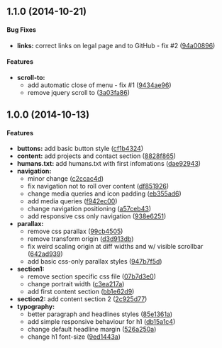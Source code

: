 <a name="1.1.0"></a>
## 1.1.0 (2014-10-21)


#### Bug Fixes

* **links:** correct links on legal page and to GitHub - fix #2 ([94a00896](https://github.com/theZieger/eric-zieger.de/commit/94a008962dda2bb8004926d8fe58ca292305014a))


#### Features

* **scroll-to:**
  * add automatic close of menu - fix #1 ([9434ae96](https://github.com/theZieger/eric-zieger.de/commit/9434ae96e925f89f4d1ac9acd5fb94340dd2bef0))
  * remove jquery scroll to ([3a03fa86](https://github.com/theZieger/eric-zieger.de/commit/3a03fa8615c231905e664ffc3a3fdf9341bc22ba))


<a name="1.0.0"></a>
## 1.0.0 (2014-10-13)


#### Features

* **buttons:** add basic button style ([cf1b4324](https://github.com/theZieger/eric-zieger.de/commit/cf1b432446706063a31f88f9ada667aaf78cd284))
* **content:** add projects and contact section ([8828f865](https://github.com/theZieger/eric-zieger.de/commit/8828f865362b782c68c1be66a4e335bb5c8e3cb9))
* **humans.txt:** add humans.txt with first infomations ([dae92943](https://github.com/theZieger/eric-zieger.de/commit/dae929436ee2201a885d12325fe066b031bde65d))
* **navigation:**
  * minor change ([c2ccac4d](https://github.com/theZieger/eric-zieger.de/commit/c2ccac4d0d15fac4e3278a16e167058fdb930b0d))
  * fix navigation not to roll over content ([df851926](https://github.com/theZieger/eric-zieger.de/commit/df851926520195b5eaa74876f3f640294642eb04))
  * change media queries and icon padding ([eb355ad6](https://github.com/theZieger/eric-zieger.de/commit/eb355ad6852ab9673de87d88598b95a4c9b33597))
  * add media queries ([f942ec00](https://github.com/theZieger/eric-zieger.de/commit/f942ec002ad16cebe32164c5abc2388110aeb2a5))
  * change navigation positioning ([a57ceb43](https://github.com/theZieger/eric-zieger.de/commit/a57ceb43c527f1159258183ef44c01078d352d60))
  * add responsive css only navigation ([938e6251](https://github.com/theZieger/eric-zieger.de/commit/938e62516f334ffbc33ad9638b84d154b8dda4db))
* **parallax:**
  * remove css parallax ([99cb4505](https://github.com/theZieger/eric-zieger.de/commit/99cb4505f1f781f8f83250ca8316155855b775da))
  * remove transform origin ([d3d913db](https://github.com/theZieger/eric-zieger.de/commit/d3d913db278911ca0d37a5d95bb9ccc31d143304))
  * fix weird scaling origin at diff widths and w/ visible scrollbar ([642ad939](https://github.com/theZieger/eric-zieger.de/commit/642ad939e7bd665b36a36a0c4dbe64c1d108779e))
  * add basic css-only parallax styles ([947b7f5d](https://github.com/theZieger/eric-zieger.de/commit/947b7f5d2d960e089b42806eb0933ed6aa5edc92))
* **section1:**
  * remove section specific css file ([07b7d3e0](https://github.com/theZieger/eric-zieger.de/commit/07b7d3e0cd37e5c24229eadef6d867fa73ad61b3))
  * change portrait width ([c3ea217a](https://github.com/theZieger/eric-zieger.de/commit/c3ea217a80686bf1a58eda337071d04e18772a7e))
  * add first content section ([bb1e62d9](https://github.com/theZieger/eric-zieger.de/commit/bb1e62d97f3d6dbb4756016b7c19a1e2ae6b104f))
* **section2:** add content section 2 ([2c925d77](https://github.com/theZieger/eric-zieger.de/commit/2c925d77998481a7294a479fb9f89a1e8639022c))
* **typography:**
  * better paragraph and headlines styles ([85e1361a](https://github.com/theZieger/eric-zieger.de/commit/85e1361a73d6ed6f2b5ab366009545604d0b8a30))
  * add simple responsive behaviour for h1 ([db15a1c4](https://github.com/theZieger/eric-zieger.de/commit/db15a1c4c7aa2a162209cb31d38f2cfe82aac4f3))
  * change default headline margin ([526a250a](https://github.com/theZieger/eric-zieger.de/commit/526a250a850604507f39198c077384d3f70f50b1))
  * change h1 font-size ([9ed1443a](https://github.com/theZieger/eric-zieger.de/commit/9ed1443acb67b54ee88e0953ed6041f73de74dea))

